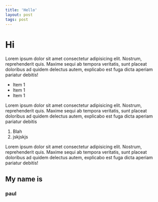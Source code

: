 ```yaml
---
title: 'Hello'
layout: post
tags: post
---
```


# Hi

Lorem ipsum dolor sit amet consectetur adipisicing elit. Nostrum, reprehenderit quis. Maxime sequi ab tempora veritatis, sunt placeat doloribus ad quidem delectus autem, explicabo est fuga dicta aperiam pariatur debitis!

- Item 1
- Item 1
- Item 1

Lorem ipsum dolor sit amet consectetur adipisicing elit. Nostrum, reprehenderit quis. Maxime sequi ab tempora veritatis, sunt placeat doloribus ad quidem delectus autem, explicabo est fuga dicta aperiam pariatur debitis

1. Blah
2. jskjskjs

Lorem ipsum dolor sit amet consectetur adipisicing elit. Nostrum, reprehenderit quis. Maxime sequi ab tempora veritatis, sunt placeat doloribus ad quidem delectus autem, explicabo est fuga dicta aperiam pariatur debitis!

## My name is

### paul
